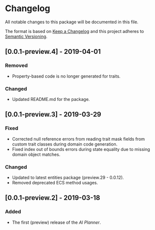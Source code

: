 # Changelog
All notable changes to this package will be documented in this file.

The format is based on [Keep a Changelog](http://keepachangelog.com/en/1.0.0/)
and this project adheres to [Semantic Versioning](http://semver.org/spec/v2.0.0.html).

## [0.0.1-preview.4] - 2019-04-01
### Removed
* Property-based code is no longer generated for traits.

### Changed
* Updated README.md for the package.

## [0.0.1-preview.3] - 2019-03-29
### Fixed
* Corrected null reference errors from reading trait mask fields from custom trait classes during domain code generation.
* Fixed index out of bounds errors during state equality due to missing domain object matches.

### Changed
* Updated to latest entities package (preview.29 - 0.0.12).
* Removed deprecated ECS method usages.

## [0.0.1-preview.2] - 2019-03-18
### Added
* The first (preview) release of the *AI Planner*.
